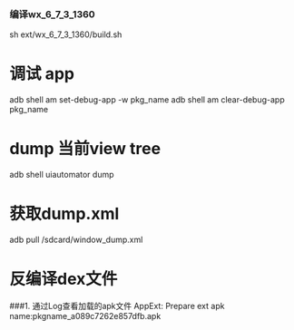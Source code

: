 ### 编译wx_6_7_3_1360
sh ext/wx_6_7_3_1360/build.sh

# 调试 app
adb shell am set-debug-app -w pkg_name
adb shell am clear-debug-app pkg_name

# dump 当前view tree
adb shell uiautomator dump
# 获取dump.xml
adb pull /sdcard/window_dump.xml

# 反编译dex文件

###1. 通过Log查看加载的apk文件 
AppExt: Prepare ext apk name:pkgname_a089c7262e857dfb.apk
